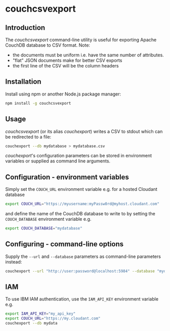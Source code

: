 # couchcsvexport 
## Introduction

The _couchcsvexport_ command-line utility is useful for exporting Apache CouchDB database to CSV format. Note:

- the documents must be uniform i.e. have the same number of attributes.
- "flat" JSON documents make for better CSV exports
- the first line of the CSV will be the column headers

## Installation

Install using npm or another Node.js package manager:

```sh
npm install -g couchcsvexport
```

## Usage

_couchcsvexport_  (or its alias _couchexport_) writes a CSV to stdout which can be redirected to a file:

```sh
couchexport --db mydatabase > mydatabase.csv
```

*couchexport*'s configuration parameters can be stored in environment variables or supplied as command line arguments.

## Configuration - environment variables

Simply set the `COUCH_URL` environment variable e.g. for a hosted Cloudant database

```sh
export COUCH_URL="https://myusername:myPassw0rd@myhost.cloudant.com"
```

and define the name of the CouchDB database to write to by setting the `COUCH_DATABASE` environment variable e.g.

```sh
export COUCH_DATABASE="mydatabase"
```

## Configuring - command-line options

Supply the `--url` and `--database` parameters as command-line parameters instead:

```sh
couchexport --url "http://user:password@localhost:5984" --database "mydata"
```

## IAM

To use IBM IAM authentication, use the `IAM_API_KEY` environment variable e.g.

```sh
export IAM_API_KEY="my_api_key"
export COUCH_URL="https://my.cloudant.com"
couchexport --db mydata
```
